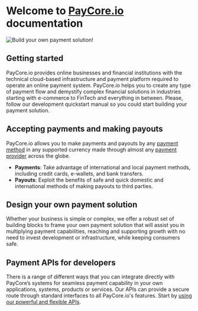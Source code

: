 # Welcome to [PayCore.io](https://paycore.io/) documentation

![Build your own payment solution!](/images/build-your-own-solution.png)

## Getting started

PayCore.io provides online businesses and financial institutions with the technical cloud-based infrastructure and payment platform required to operate an online payment system. PayCore.io helps you to create any type of payment flow and demystify complex financial solutions in industries starting with e-commerce to FinTech and everything in between. Please, follow our development quickstart manual so you could start building your payment solution.

## Accepting payments and making payouts

PayCore.io allows you to make payments and payouts by any [payment method](https://paycore.io/portfolio-category/payment-methods/) in any supported currency made through almost any [payment provider](https://paycore.io/portfolio-category/providers/) across the globe.

- **Payments**: Take advantage of international and local payment methods, including credit cards, e-wallets, and bank transfers.
- **Payouts**: Exploit the benefits of safe and quick domestic and international methods of making payouts to third parties.

## Design your own payment solution

Whether your business is simple or complex, we offer a robust set of building blocks to frame your own payment solution that will assist you in multiplying payment capabilities, reaching and supporting growth with no need to invest development or infrastructure, while keeping consumers safe.

## Payment APIs for developers

There is a range of different ways that you can integrate directly with PayCore’s systems for seamless payment capability in your own applications, systems, products or services. Our APIs can provide a secure route through standard interfaces to all PayCore.io's features. Start by [using our powerful and flexible APIs](/integration/).